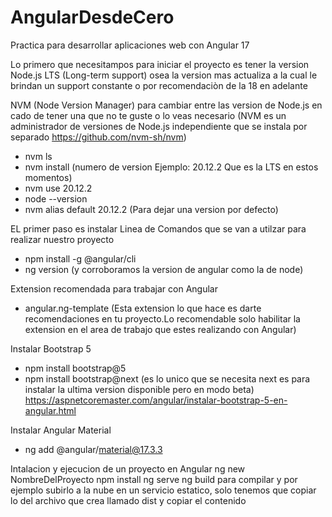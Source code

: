 # AngularDesdeCero
Practica para desarrollar aplicaciones web con Angular 17

Lo primero que necesitampos para iniciar el proyecto es tener la version Node.js LTS (Long-term support) osea la version mas actualiza a la cual le brindan un support constante o por recomendaciòn de la 18 en adelante


NVM (Node Version Manager) para cambiar entre las version de Node.js en cado de tener una que no te guste o lo veas necesario (NVM es un administrador de versiones de Node.js independiente que se instala por separado https://github.com/nvm-sh/nvm)
 - nvm ls
 - nvm install (numero de version Ejemplo: 20.12.2 Que es la LTS en estos momentos)
 - nvm use 20.12.2
 - node --version
 - nvm alias default 20.12.2 (Para dejar una version por defecto)


EL primer paso es instalar Linea de Comandos que se van a utilzar para realizar nuestro proyecto
 - npm install -g @angular/cli
 - ng version (y corroboramos la version de angular como la de node)


Extension recomendada para trabajar con Angular
 - angular.ng-template (Esta extension lo que hace es darte recomendaciones en tu proyecto.Lo recomendable solo habilitar la extension en el area de trabajo que estes realizando con Angular)

Instalar Bootstrap 5
 - npm install bootstrap@5
 - npm install bootstrap@next (es lo unico que se necesita next es para instalar la ultima version disponible pero en modo beta)
https://aspnetcoremaster.com/angular/instalar-bootstrap-5-en-angular.html

Instalar Angular Material
 - ng add @angular/material@17.3.3

Intalacion y ejecucion de un proyecto en Angular
ng new NombreDelProyecto
npm install
ng serve
ng build para compilar y por ejemplo subirlo a la nube en un servicio estatico, solo tenemos que copiar lo del archivo que crea llamado dist y copiar el contenido

